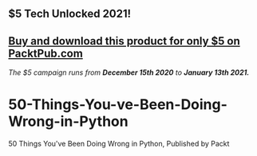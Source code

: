 ## $5 Tech Unlocked 2021!
[Buy and download this product for only $5 on PacktPub.com](https://www.packtpub.com/)
-----
*The $5 campaign         runs from __December 15th 2020__ to __January 13th 2021.__*

# 50-Things-You-ve-Been-Doing-Wrong-in-Python
50 Things You've Been Doing Wrong in Python, Published by Packt
